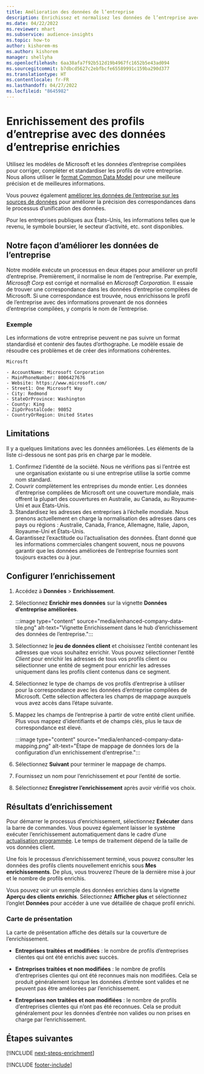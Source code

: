 ```yaml
---
title: Amélioration des données de l’entreprise
description: Enrichissez et normalisez les données de l’entreprise avec les modèles de Microsoft.
ms.date: 04/22/2022
ms.reviewer: mhart
ms.subservice: audience-insights
ms.topic: how-to
author: kishorem-ms
ms.author: kishorem
manager: shellyha
ms.openlocfilehash: 6aa38afa7f92b512d19b4967fc1652b5e43ad094
ms.sourcegitcommit: b7dbcd5627c2ebfbcfe65589991c159ba290d377
ms.translationtype: HT
ms.contentlocale: fr-FR
ms.lasthandoff: 04/27/2022
ms.locfileid: "8645982"
---
```

# <a name="enrichment-of-company-profiles-with-enhanced-company-data"></a>Enrichissement des profils d’entreprise avec des données d’entreprise enrichies

Utilisez les modèles de Microsoft et les données d’entreprise compilées pour corriger, compléter et standardiser les profils de votre entreprise. Nous allons utiliser le [format Common Data Model](/common-data-model/schema/core/applicationcommon/account) pour une meilleure précision et de meilleures informations.

Vous pouvez également [améliorer les données de l’entreprise sur les sources de données](data-sources-enrichment.md) pour améliorer la précision des correspondances dans le processus d’unification des données. 

Pour les entreprises publiques aux États-Unis, les informations telles que le revenu, le symbole boursier, le secteur d’activité, etc. sont disponibles.  

## <a name="how-we-enhance-company-data"></a>Notre façon d’améliorer les données de l’entreprise

Notre modèle exécute un processus en deux étapes pour améliorer un profil d’entreprise. Premièrement, il normalise le nom de l’entreprise. Par exemple, *Microsoft Corp* est corrigé et normalisé en *Microsoft Corporation*. Il essaie de trouver une correspondance dans les données d’entreprise compilées de Microsoft. Si une correspondance est trouvée, nous enrichissons le profil de l’entreprise avec des informations provenant de nos données d’entreprise compilées, y compris le nom de l’entreprise.


### <a name="example"></a>Exemple

Les informations de votre entreprise peuvent ne pas suivre un format standardisé et contenir des fautes d’orthographe. Le modèle essaie de résoudre ces problèmes et de créer des informations cohérentes.

```Input
Microsft
```

```Output
- AccountName: Microsoft Corporation
- MainPhoneNumber: 8006427676
- Website: https://www.microsoft.com/
- Street1: One Microsoft Way
- City: Redmond
- StateOrProvince: Washington
- County: King
- ZipOrPostalCode: 98052
- CountryOrRegion: United States
```

## <a name="limitations"></a>Limitations

Il y a quelques limitations avec les données améliorées. Les éléments de la liste ci-dessous ne sont pas pris en charge par le modèle.

1.  Confirmez l’identité de la société. Nous ne vérifions pas si l’entrée est une organisation existante ou si une entreprise utilise la sortie comme nom standard.
2.  Couvrir complètement les entreprises du monde entier. Les données d’entreprise compilées de Microsoft ont une couverture mondiale, mais offrent la plupart des couvertures en Australie, au Canada, au Royaume-Uni et aux États-Unis.
3.  Standardisez les adresses des entreprises à l’échelle mondiale. Nous prenons actuellement en charge la normalisation des adresses dans ces pays ou régions : Australie, Canada, France, Allemagne, Italie, Japon, Royaume-Uni et États-Unis.
4.  Garantissez l’exactitude ou l’actualisation des données. Étant donné que les informations commerciales changent souvent, nous ne pouvons garantir que les données améliorées de l’entreprise fournies sont toujours exactes ou à jour.

## <a name="configure-the-enrichment"></a>Configurer l’enrichissement

1. Accédez à **Données** > **Enrichissement**.

1. Sélectionnez **Enrichir mes données** sur la vignette **Données d’entreprise améliorées**.

   :::image type="content" source="media/enhanced-company-data-tile.png" alt-text="Vignette Enrichissement dans le hub d’enrichissement des données de l’entreprise.":::

1. Sélectionnez le **jeu de données client** et choisissez l’entité contenant les adresses que vous souhaitez enrichir. Vous pouvez sélectionner l’entité *Client* pour enrichir les adresses de tous vos profils client ou sélectionner une entité de segment pour enrichir les adresses uniquement dans les profils client contenus dans ce segment.

1. Sélectionnez le type de champs de vos profils d’entreprise à utiliser pour la correspondance avec les données d’entreprise compilées de Microsoft. Cette sélection affectera les champs de mappage auxquels vous avez accès dans l’étape suivante.

1.  Mappez les champs de l’entreprise à partir de votre entité client unifiée. Plus vous mappez d’identifiants et de champs clés, plus le taux de correspondance est élevé.

    :::image type="content" source="media/enhanced-company-data-mapping.png" alt-text="Étape de mappage de données lors de la configuration d’un enrichissement d’entreprise.":::

1. Sélectionnez **Suivant** pour terminer le mappage de champs.

1. Fournissez un nom pour l’enrichissement et pour l’entité de sortie.

1. Sélectionnez **Enregistrer l’enrichissement** après avoir vérifié vos choix.

## <a name="enrichment-results"></a>Résultats d’enrichissement

Pour démarrer le processus d’enrichissement, sélectionnez **Exécuter** dans la barre de commandes. Vous pouvez également laisser le système exécuter l’enrichissement automatiquement dans le cadre d’une [actualisation programmée](system.md#schedule-tab). Le temps de traitement dépend de la taille de vos données client.

Une fois le processus d’enrichissement terminé, vous pouvez consulter les données des profils clients nouvellement enrichis sous **Mes enrichissements**. De plus, vous trouverez l’heure de la dernière mise à jour et le nombre de profils enrichis.

Vous pouvez voir un exemple des données enrichies dans la vignette **Aperçu des clients enrichis**. Sélectionnez **Afficher plus** et sélectionnez l’onglet **Données** pour accéder à une vue détaillée de chaque profil enrichi.

### <a name="overview-card"></a>Carte de présentation

La carte de présentation affiche des détails sur la couverture de l’enrichissement. 

* **Entreprises traitées et modifiées** : le nombre de profils d’entreprises clientes qui ont été enrichis avec succès.

* **Entreprises traitées et non modifiées** : le nombre de profils d’entreprises clientes qui ont été reconnues mais non modifiées. Cela se produit généralement lorsque les données d’entrée sont valides et ne peuvent pas être améliorées par l’enrichissement.

* **Entreprises non traitées et non modifiées** : le nombre de profils d’entreprises clientes qui n’ont pas été reconnues. Cela se produit généralement pour les données d’entrée non valides ou non prises en charge par l’enrichissement.

## <a name="next-steps"></a>Étapes suivantes

[!INCLUDE [next-steps-enrichment](includes/next-steps-enrichment.md)]

[!INCLUDE [footer-include](includes/footer-banner.md)]
